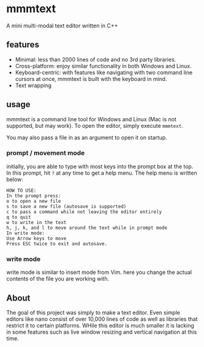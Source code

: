 # mmmtext
A mini multi-modal text editor written in C++

## features
- Minimal: less than 2000 lines of code and no 3rd party libraries.
- Cross-platform: enjoy similar functionality in both Windows and Linux.
- Keyboard-centric: with features like navigating with two command line cursors at once, mmmtext is built with the keyboard in mind.
- Text wrapping

## usage
mmmtext is a command line tool for Windows and Linux (Mac is not supported, but may work). To open the editor, simply execute `mmmtext`.

You may also pass a file in as an argument to open it on startup.

### prompt / movement mode
initially, you are able to type with most keys into the prompt box at the top. In this prompt, hit `?` at any time to get a help menu. The help menu is written below:
```
HOW TO USE: 
In the prompt press: 
o to open a new file
s to save a new file (autosave is supported)
c to pass a command while not leaving the editor entirely
q to quit
w to write in the text
h, j, k, and l to move around the text while in prompt mode
In write mode: 
Use Arrow keys to move
Press ESC twice to exit and autosave.
```
### write mode
write mode is similar to insert mode from Vim. here you change the actual contents of the file you are working with.

## About
The goal of this project was simply to make a text editor. Even simple editors like nano consist of over 10,000 lines of code as well as libraries that restrict it to certain platforms. WHile this editor is much smaller it is lacking in some features such as live window resizing and vertical navigation at this time.